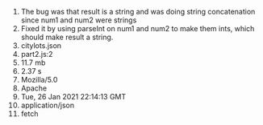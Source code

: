 1) The bug was that result is a string and was doing string concatenation since num1 and num2 were strings
2) Fixed it by using parseInt on num1 and num2 to make them ints, which should make result a string.
3) citylots.json
4) part2.js:2
5) 11.7 mb
6) 2.37 s
7) Mozilla/5.0
8) Apache
9) Tue, 26 Jan 2021 22:14:13 GMT
10) application/json
11) fetch